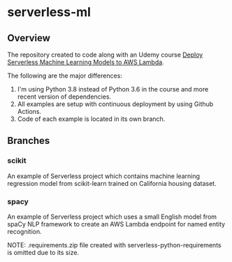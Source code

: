 # serverless-ml
## Overview

The repository created to code along with an Udemy course [Deploy Serverless Machine Learning Models to AWS Lambda](https://www.udemy.com/course/deploy-serverless-machine-learning-models-to-aws-lambda/).

The following are the major differences:

1. I'm using Python 3.8 instead of Python 3.6 in the course and more recent version of dependencies.
2. All examples are setup with continuous deployment by using Github Actions.
3. Code of each example is located in its own branch.

## Branches

### scikit
An example of Serverless project which contains machine learning regression model from scikit-learn trained on California housing dataset.

### spacy
An example of Serverless project which uses a small English model from spaCy NLP framework to create an AWS Lambda endpoint for named entity recognition. 

NOTE: .requirements.zip file created with serverless-python-requirements is omitted due to its size.